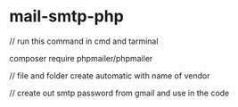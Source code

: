 # mail-smtp-php

// run this command in cmd and tarminal

composer require phpmailer/phpmailer

// file and folder create automatic with name of vendor

// create out smtp password from gmail and use in the code
